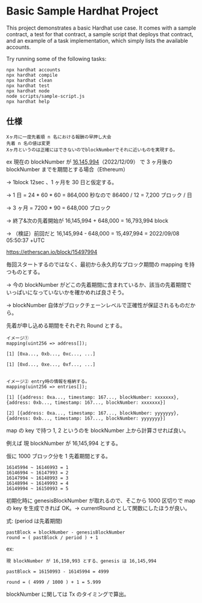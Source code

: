 # Basic Sample Hardhat Project

This project demonstrates a basic Hardhat use case. It comes with a sample contract, a test for that contract, a sample script that deploys that contract, and an example of a task implementation, which simply lists the available accounts.

Try running some of the following tasks:

```shell
npx hardhat accounts
npx hardhat compile
npx hardhat clean
npx hardhat test
npx hardhat node
node scripts/sample-script.js
npx hardhat help
```

## 仕様

    Xヶ月に一度先着順 n 名における報酬の早押し大会
    先着 n 名の値は変更
    Xヶ月というのは正確にはできないのでblockNumberでそれに近いものを実現する。

ex
現在の blockNumber が [16,145,994](https://etherscan.io/block/16145994)（2022/12/09） で 3 ヶ月後の blockNumber までを期間とする場合（Ethereum）

→ 1block 12sec 、1 ヶ月を 30 日と仮定する。

→ 1 日 = 24 \* 60 \* 60 = 864,000 秒なので 86400 / 12 = 7,200 ブロック / 日

→ 3 ヶ月 = 7200 \* 90 = 648,000 ブロック

→ 終了&次の先着開始が 16,145,994 + 648,000 = 16,793,994 block

→ （検証）前回だと 16,145,994 - 648,000 = 15,497,994 = 2022/09/08 05:50:37 +UTC

https://etherscan.io/block/15497994

毎回スタートするのではなく、最初から永久的なブロック期間の mapping を持つものとする。

→ 今の blockNumber がどこの先着期間に含まれているか、該当の先着期間でいっぱいになっていないかを確かめれば良さそう。

→ blockNumber 自体がブロックチェーンレベルで正確性が保証されるものだから。

先着が申し込める期間をそれぞれ Round とする。

    イメージ①
    mapping(uint256 => address[]);

    [1] [0xa..., 0xb..., 0xc..., ...]

    [1] [0xd..., 0xe..., 0xf..., ...]


    イメージ② entry時の情報を格納する。
    mapping(uint256 => entries[]);

    [1] [{address: 0xa..., timestamp: 167..., blockNumber: xxxxxxx}, {address: 0xb..., timestamp: 167..., blockNumber: xxxxxxx}]

    [2] [{address: 0xa..., timestamp: 167..., blockNumber: yyyyyyy}, {address: 0xb..., timestamp: 167..., blockNumber: yyyyyyy}]

map の key で持つ 1, 2 というのを blockNumber 上から計算させれば良い。

例えば 現 blockNumber が 16,145,994 とする。

仮に 1000 ブロック分を 1 先着期間とする。

    16145994 ~ 16146993 = 1
    16146994 ~ 16147993 = 2
    16147994 ~ 16148993 = 3
    16148994 ~ 16149993 = 4
    16149994 ~ 16150993 = 5

初期化時に genesisBlockNumber が取れるので、そこから 1000 区切りで map の key を生成できれば OK。→ currentRound として関数にしたほうが良い。

式: (period は先着期間)

    pastBlock = blockNumber - genesisBlockNumber
    round = ( pastBlock / period ) + 1

ex:

    現 blockNumber が 16,150,993 とする、genesis は 16,145,994

    pastBlock = 16150993 - 16145994 = 4999

    round = ( 4999 / 1000 ) + 1 = 5.999

blockNumber に関しては Tx のタイミングで算出。
